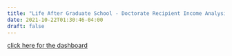 ```yaml
---
title: "Life After Graduate School - Doctorate Recipient Income Analysis"
date: 2021-10-22T01:30:46-04:00
draft: false
---
```


[click here for the dashboard]( https://biostats823-hw4.herokuapp.com/)